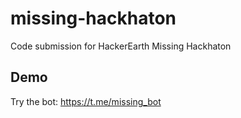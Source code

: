 # missing-hackhaton
Code submission for HackerEarth Missing Hackhaton

## Demo
Try the bot: https://t.me/missing_bot
